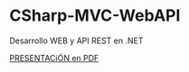 # CSharp-MVC-WebAPI
Desarrollo WEB y API REST en .NET

[PRESENTACiÓN en PDF](https://github.com/tech-formaciones/CSharp-MVC-WebAPI/blob/main/PRESENTACI%C3%93N%20-%20Creaci%C3%B3n%20de%20una%20Aplicaciones%20Web%20y%20API%20REST%20con%20ASP.NET%20Core.pdf)
